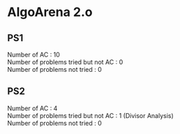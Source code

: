 
# AlgoArena 2.o

## PS1
Number of AC : 10  
Number of problems tried but not AC : 0  
Number of problems not tried : 0  
  
## PS2
Number of AC : 4  
Number of problems tried but not AC : 1 (Divisor Analysis)  
Number of problems not tried : 0  
